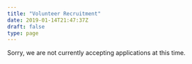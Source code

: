 ```yaml
---
title: "Volunteer Recruitment"
date: 2019-01-14T21:47:37Z
draft: false
type: page
---
```


Sorry, we are not currently accepting applications at this time.

<div style="display:none;">We are looking for people who are active and engaged in our IRC communities and are interested in contributing to the network on a broader scale. Volunteers will work with the Snoonet community staff to help grow Snoonet and help serve our communities better.

If you have ideas about how we can accomplish these goals and have some spare time to volunteer, we would love to hear from you. Community volunteers will assist with a variety of things, including sharing your opinions on staff projects, helping with future events & contests, and helping us bring new communities to Snoonet.


Specifically, community volunteers will work with subreddit communities and provide advice to staff. Volunteers will help expand the subreddit communities on Snoonet and focus on helping them get set up and providing them with general support and assistance. Community volunteers will consult with communities, specifically with an eye to understanding their needs and advising staff on tools and policies that should be developed to assist with community moderation and growth.


We are primarily looking for people with ideas, energy, and a willingness to contribute to the community. Community volunteers will not be network operators, and as such, extensive familiarity with IRC commands, prior experience, and a specific time commitment are not required. We are looking for people with knowledge of basic IRC commands, including how to set up channels and assist others in that respect. If joining Snoonet staff is something that interests you, this would be a great way to get to know us, gain experience working with our communities, and be considered for future staffing needs.


If you are interested in applying, please visit [https://www.snoonet.org/vol](/vol) and send an application to [apply@snoonet.org](mailto:apply@snoonet.org).</div>

